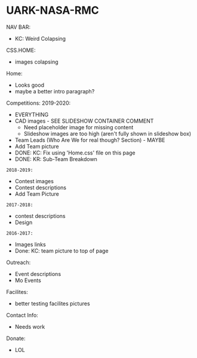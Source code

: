 # UARK-NASA-RMC
NAV BAR:
- KC: Weird Colapsing

CSS.HOME:
- images colapsing

Home:
- Looks good 
- maybe a better intro paragraph? 

Competitions:
   2019-2020:
   - EVERYTHING
   - CAD images - SEE SLIDESHOW CONTAINER COMMENT
      - Need placeholder image for missing content
      - Slideshow images are too high (aren't fully shown in slideshow box)
   - Team Leads (Who Are We for real though? Section) - MAYBE
   - Add Team picture
   - DONE: KC: Fix using 'Home.css' file on this page
   - DONE: KR: Sub-Team Breakdown 

    2018-2019:
   - Contest images
   - Contest descriptions
   - Add Team Picture

    2017-2018:
   - contest descriptions
   - Design

    2016-2017:
   - Images links
   - Done: KC: team picture to top of page

Outreach:
- Event descriptions
- Mo Events

Facilites:
- better testing facilites pictures

Contact Info:
- Needs work

Donate:
- LOL
